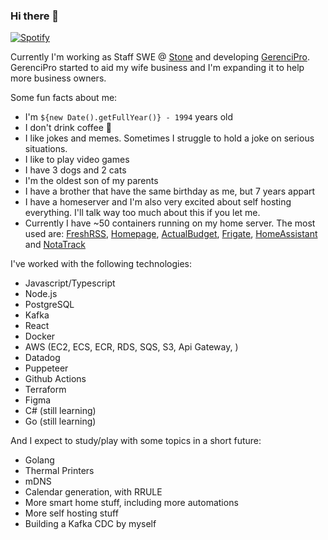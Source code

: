 ### Hi there 👋

[![Spotify](https://novatorem-97p7xhxtw-matheusvellone.vercel.app/api/spotify)](https://open.spotify.com/user/matheusvellone)

Currently I'm working as Staff SWE @ [Stone](https://www.stone.com.br/) and developing [GerenciPro](https://gerencipro.com.br/). GerenciPro started to aid my wife business and I'm expanding it to help more business owners.

Some fun facts about me:
- I'm `${new Date().getFullYear()} - 1994` years old
- I don't drink coffee :shrug:
- I like jokes and memes. Sometimes I struggle to hold a joke on serious situations.
- I like to play video games
- I have 3 dogs and 2 cats
- I'm the oldest son of my parents
- I have a brother that have the same birthday as me, but 7 years appart
- I have a homeserver and I'm also very excited about self hosting everything. I'll talk way too much about this if you let me.
- Currently I have ~50 containers running on my home server. The most used are: [FreshRSS](about:blank), [Homepage](https://gethomepage.dev/), [ActualBudget](https://actualbudget.org/), [Frigate](https://frigate.video/), [HomeAssistant](https://www.home-assistant.io/) and [NotaTrack](https://github.com/matheusvellone/NotaTrack)

I've worked with the following technologies:
- Javascript/Typescript
- Node.js
- PostgreSQL
- Kafka
- React
- Docker
- AWS (EC2, ECS, ECR, RDS, SQS, S3, Api Gateway, )
- Datadog
- Puppeteer
- Github Actions
- Terraform
- Figma
- C# (still learning)
- Go (still learning)

And I expect to study/play with some topics in a short future:
- Golang
- Thermal Printers
- mDNS
- Calendar generation, with RRULE
- More smart home stuff, including more automations
- More self hosting stuff
- Building a Kafka CDC by myself
